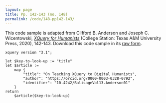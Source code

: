 ```yaml
---
layout: page
title: Pp. 142-143 (no. 148)
permalink: /code/148-pp142-143/
---
```


This code sample is adapted from Clifford B. Anderson and Joseph C. Wicentowski, 
[_XQuery for Humanists_](/) (College Station: Texas A&M University Press, 2020), 142-143. 
Download this code sample in its [raw form](/code/148-pp142-143/148-pp142-143.xq).

```xquery
xquery version "3.1";

let $key-to-look-up := "title"
let $article :=
    map {
        "title": "On Teaching XQuery to Digital Humanists",
        "author": "https://orcid.org/0000-0003-0328-0792",
        "identifier": "10.4242/BalisageVol13.Anderson01"
    }
return
    $article($key-to-look-up)
```  
